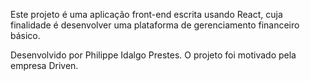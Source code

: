 Este projeto é uma aplicação front-end escrita usando React, cuja finalidade é desenvolver uma plataforma de gerenciamento financeiro básico.

Desenvolvido por Philippe Idalgo Prestes. O projeto foi motivado pela empresa Driven.
